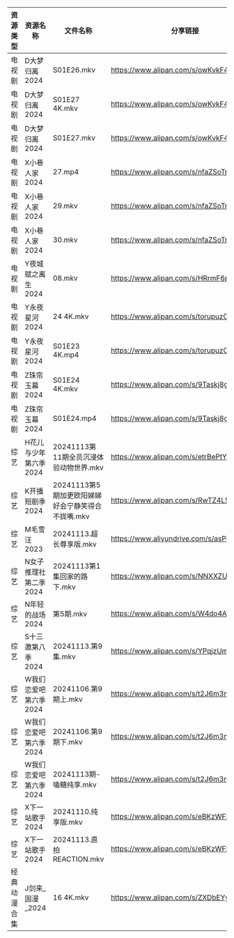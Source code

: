 | 资源类型   | 资源名称          | 文件名称                            | 分享链接                                      | 更新时间                |
| ------ | ------------- | ------------------------------- | ----------------------------------------- | ------------------- |
| 电视剧    | D大梦归离2024     | S01E26.mkv                      | https://www.alipan.com/s/owKvkF42NUL      | 2024-11-13 06:00:05 |
| 电视剧    | D大梦归离2024     | S01E27 4K.mkv                   | https://www.alipan.com/s/owKvkF42NUL      | 2024-11-13 20:05:13 |
| 电视剧    | D大梦归离2024     | S01E27.mkv                      | https://www.alipan.com/s/owKvkF42NUL      | 2024-11-13 19:36:03 |
| 电视剧    | X小巷人家2024     | 27.mp4                          | https://www.alipan.com/s/nfaZSoTnFL2      | 2024-11-13 20:06:30 |
| 电视剧    | X小巷人家2024     | 29.mkv                          | https://www.alipan.com/s/nfaZSoTnFL2      | 2024-11-13 21:06:15 |
| 电视剧    | X小巷人家2024     | 30.mkv                          | https://www.alipan.com/s/nfaZSoTnFL2      | 2024-11-13 21:06:15 |
| 电视剧    | Y夜城赋之离生2024   | 08.mkv                          | https://www.alipan.com/s/HRrmF6pzTLL      | 2024-11-13 19:06:14 |
| 电视剧    | Y永夜星河2024     | 24 4K.mkv                       | https://www.alipan.com/s/torupuzCfzz      | 2024-11-13 19:06:17 |
| 电视剧    | Y永夜星河2024     | S01E23 4K.mp4                   | https://www.alipan.com/s/torupuzCfzz      | 2024-11-13 19:06:17 |
| 电视剧    | Z珠帘玉幕2024     | S01E24 4K.mkv                   | https://www.alipan.com/s/9Taskj8gkML      | 2024-11-13 14:06:32 |
| 电视剧    | Z珠帘玉幕2024     | S01E24.mp4                      | https://www.alipan.com/s/9Taskj8gkML      | 2024-11-13 20:06:45 |
| 综艺     | H花儿与少年第六季2024 | 20241113第11期全员沉浸体验动物世界.mkv      | https://www.alipan.com/s/etrBePtYsJ7      | 2024-11-13 14:06:54 |
| 综艺     | K开播短剧季2024    | 20241113第5期加更欧阳娣娣好会宁静笑得合不拢嘴.mkv | https://www.alipan.com/s/RwTZ4L5wTYU      | 2024-11-13 19:06:50 |
| 综艺     | M毛雪汪2023      | 20241113.超长尊享版.mkv              | https://www.aliyundrive.com/s/asPqfgPRqAg | 2024-11-13 14:07:08 |
| 综艺     | N女子推理社第二季2024 | 20241113第1集回家的路下.mkv            | https://www.alipan.com/s/NNXXZUw3FNE      | 2024-11-13 14:07:24 |
| 综艺     | N年轻的战场2024    | 第5期.mkv                         | https://www.alipan.com/s/W4do4AYFgkb      | 2024-11-13 19:07:19 |
| 综艺     | S十三邀第八季2024   | 20241113.第9集.mkv                | https://www.alipan.com/s/YPqjzUm3jpL      | 2024-11-13 21:07:35 |
| 综艺     | W我们恋爱吧第六季2024 | 20241106.第9期上.mkv               | https://www.alipan.com/s/t2J6m3nj1EP      | 2024-11-13 18:07:43 |
| 综艺     | W我们恋爱吧第六季2024 | 20241106.第9期下.mkv               | https://www.alipan.com/s/t2J6m3nj1EP      | 2024-11-13 18:07:43 |
| 综艺     | W我们恋爱吧第六季2024 | 20241113期-嗑糖纯享.mkv              | https://www.alipan.com/s/t2J6m3nj1EP      | 2024-11-13 14:07:53 |
| 综艺     | X下一站歌手2024    | 20241110.纯享版.mkv                | https://www.alipan.com/s/eBKzWFKqm82      | 2024-11-13 14:08:09 |
| 综艺     | X下一站歌手2024    | 20241113.直拍REACTION.mkv         | https://www.alipan.com/s/eBKzWFKqm82      | 2024-11-13 14:08:08 |
| 经典动漫合集 | J剑来_国漫_2024   | 16 4K.mkv                       | https://www.alipan.com/s/ZXDbEYyKrjr      | 2024-11-13 19:40:05 |
